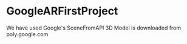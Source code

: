 # GoogleARFirstProject
We have used Google's SceneFromAPI
3D Model is downloaded from poly.google.com 

